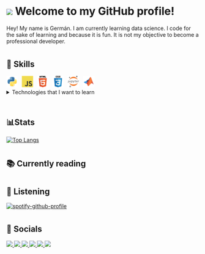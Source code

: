 # <img src="https://i.imgur.com/oCnBNlC.gif" width="40"> Welcome to my GitHub profile! 
Hey! My name is Germán. I am currently learning data science.
I code for the sake of learning and because it is fun. It is not my objective to become a professional developer.
#

## 🧰 Skills
<img align="left" alt="Python" width="30px" style="padding-right:10px;" src="https://raw.githubusercontent.com/devicons/devicon/v2.15.1/icons/python/python-original.svg"/>
<img align="left" alt="Javascript" width="30px" style="padding-right:10px;" src="https://raw.githubusercontent.com/devicons/devicon/v2.15.1/icons/javascript/javascript-original.svg"/>
<img align="left" alt="HTML5" width="30px" style="padding-right:10px;" src="https://raw.githubusercontent.com/devicons/devicon/v2.15.1/icons/html5/html5-original-wordmark.svg"/>
<img align="left" alt="CSS3" width="30px" style="padding-right:10px;" src="https://raw.githubusercontent.com/devicons/devicon/v2.15.1/icons/css3/css3-original-wordmark.svg"/>
<img align="left" alt="Jupyter" width="30px" style="padding-right:10px;" src="https://raw.githubusercontent.com/devicons/devicon/v2.15.1/icons/jupyter/jupyter-original-wordmark.svg"/>
<img align="left" alt="Matlab" width="30px" style="padding-right:10px;" src="https://raw.githubusercontent.com/devicons/devicon/v2.15.1/icons/matlab/matlab-original.svg">
<br/>
<br/>

<details><summary>Technologies that I want to learn</summary>
  <br/>
  <img align="left" alt="Svelte" width="30px" style="padding-right:10px;" src="https://raw.githubusercontent.com/devicons/devicon/v2.15.1/icons/svelte/svelte-original.svg">
  <img align="left" alt="Tailwind" width="30px" style="padding-right:10px;" src="https://raw.githubusercontent.com/devicons/devicon/v2.15.1/icons/tailwindcss/tailwindcss-plain.svg">
  <img align="left" alt="Electron" width="30px" style="padding-right:10px;" src="https://raw.githubusercontent.com/devicons/devicon/v2.15.1/icons/electron/electron-original.svg">
</details>

<br/>

#
## 📊Stats
[![Top Langs](https://github-readme-stats.vercel.app/api/top-langs/?username=GermanHeim&theme=tokyonight&layout=compact)](https://github.com/anuraghazra/github-readme-stats)
#

## 📚 Currently reading 
<!-- GOODREADS-LIST:START -->
<!-- GOODREADS-LIST:END -->
#
## 🎵 Listening 
[![spotify-github-profile](https://spotify-github-profile.vercel.app/api/view?uid=11131425967&cover_image=true&theme=novatorem&show_offline=false&background_color=121212&bar_color=53b14f&bar_color_cover=false)](https://spotify-github-profile.vercel.app/api/view?uid=11131425967&redirect=true)
#

## 🔗 Socials 
<a href="https://germanheim.com">
<img src="https://img.shields.io/badge/Website-germanheim.com-blue?style=for-the-badge">
</a>
<a href="mailto:contacto@germanheim.com">
<img src="https://img.shields.io/badge/Email-contacto%40germanheim.com-red?style=for-the-badge&logo=gmail">
</a>
<a href="https://www.kaggle.com/germnheim">
<img src="https://img.shields.io/badge/Kaggle-@germnheim-blue?style=for-the-badge&logo=kaggle">
</a>
<a href="https://stackoverflow.com/users/15286056/germanheim">
<img src="https://img.shields.io/badge/Stackoverflow-GermanHeim-orange?style=for-the-badge&logo=stackoverflow">
</a>
<a href="https://cssbattle.dev/player/germanheim">
<img src="https://img.shields.io/badge/CSS_Battles-@germanheim-yellow?style=for-the-badge&logo=css3">
</a>
<a href="https://www.goodreads.com/user/show/79866487-germ-n-heim">
<img src="https://img.shields.io/badge/GoodReads-germ%C3%A1n_heim-yellow?style=for-the-badge&logo=goodreads">
</a>
